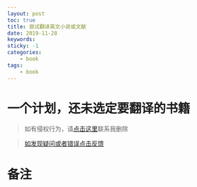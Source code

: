```yaml
---
layout: post
toc: true
title: 尝试翻译英文小说或文献
date: 2019-11-28
keywords:
sticky: -1
categories:
    - book
tags:
    - book
---
```

# 一个计划，还未选定要翻译的书籍
<!-- more -->
>如有侵权行为，请[点击这里](https://github.com/cooper-q/MattMeng_hexo/issues)联系我删除

>[如发现疑问或者错误点击反馈](https://github.com/cooper-q/MattMeng_hexo/issues)

# 备注

